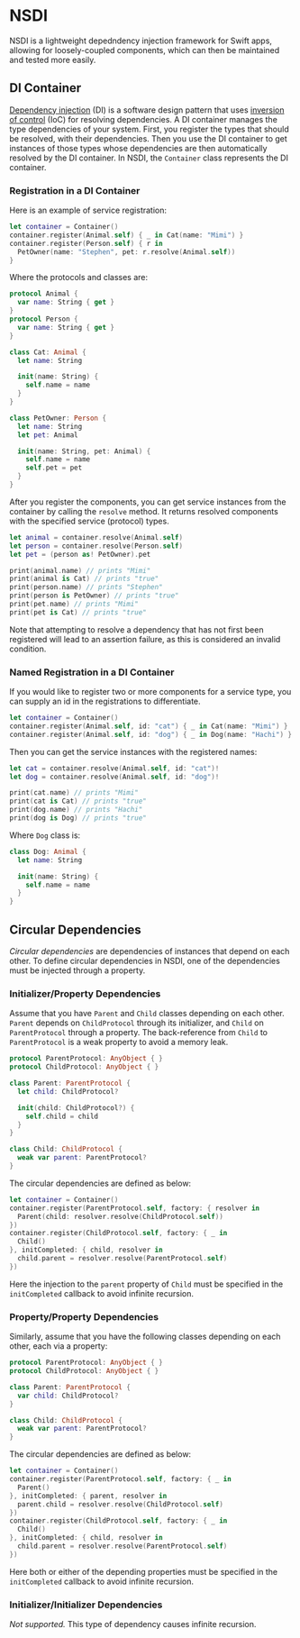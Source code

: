 # NSDI

NSDI is a lightweight depedndency injection framework for Swift apps, allowing for loosely-coupled components, which can then be maintained and tested more easily.

## DI Container

[Dependency injection](https://en.wikipedia.org/wiki/Dependency_injection) (DI) is a software design pattern that uses [inversion of control](https://en.wikipedia.org/wiki/Inversion_of_control) (IoC) for resolving dependencies. A DI container manages the type dependencies of your system. First, you register the types that should be resolved, with their dependencies. Then you use the DI container to get instances of those types whose dependencies are then automatically resolved by the DI container. In NSDI, the `Container` class represents the DI container.

### Registration in a DI Container

Here is an example of service registration:

```swift
let container = Container()
container.register(Animal.self) { _ in Cat(name: "Mimi") }
container.register(Person.self) { r in
  PetOwner(name: "Stephen", pet: r.resolve(Animal.self))
}
```

Where the protocols and classes are:

```swift
protocol Animal {
  var name: String { get }
}
protocol Person {
  var name: String { get }
}

class Cat: Animal {
  let name: String

  init(name: String) {
    self.name = name
  }
}

class PetOwner: Person {
  let name: String
  let pet: Animal

  init(name: String, pet: Animal) {
    self.name = name
    self.pet = pet
  }
}
```

After you register the components, you can get service instances from the container by calling the `resolve` method. It returns resolved components with the specified service (protocol) types.

```swift
let animal = container.resolve(Animal.self)
let person = container.resolve(Person.self)
let pet = (person as! PetOwner).pet

print(animal.name) // prints "Mimi"
print(animal is Cat) // prints "true"
print(person.name) // prints "Stephen"
print(person is PetOwner) // prints "true"
print(pet.name) // prints "Mimi"
print(pet is Cat) // prints "true"
```

Note that attempting to resolve a dependency that has not first been registered will lead to an assertion failure, as this is considered an invalid condition.

### Named Registration in a DI Container

If you would like to register two or more components for a service type, you can supply an id in the registrations to differentiate.

```swift
let container = Container()
container.register(Animal.self, id: "cat") { _ in Cat(name: "Mimi") }
container.register(Animal.self, id: "dog") { _ in Dog(name: "Hachi") }
```

Then you can get the service instances with the registered names:

```swift
let cat = container.resolve(Animal.self, id: "cat")!
let dog = container.resolve(Animal.self, id: "dog")!

print(cat.name) // prints "Mimi"
print(cat is Cat) // prints "true"
print(dog.name) // prints "Hachi"
print(dog is Dog) // prints "true"
```

Where `Dog` class is:

```swift
class Dog: Animal {
  let name: String

  init(name: String) {
    self.name = name
  }
}
```

## Circular Dependencies

_Circular dependencies_ are dependencies of instances that depend on each other. To define circular dependencies in NSDI, one of the dependencies must be injected through a property.

### Initializer/Property Dependencies

Assume that you have `Parent` and `Child` classes depending on each other. `Parent` depends on `ChildProtocol` through its initializer, and `Child` on `ParentProtocol` through a property. The back-reference from `Child` to `ParentProtocol` is a weak property to avoid a memory leak.

```swift
protocol ParentProtocol: AnyObject { }
protocol ChildProtocol: AnyObject { }

class Parent: ParentProtocol {
  let child: ChildProtocol?

  init(child: ChildProtocol?) {
    self.child = child
  }
}

class Child: ChildProtocol {
  weak var parent: ParentProtocol?
}
```

The circular dependencies are defined as below:

```swift
let container = Container()
container.register(ParentProtocol.self, factory: { resolver in
  Parent(child: resolver.resolve(ChildProtocol.self))
})
container.register(ChildProtocol.self, factory: { _ in
  Child()
}, initCompleted: { child, resolver in
  child.parent = resolver.resolve(ParentProtocol.self)
})
```

Here the injection to the `parent` property of `Child` must be specified in the `initCompleted` callback to avoid infinite recursion.

### Property/Property Dependencies

Similarly, assume that you have the following classes depending on each other, each via a property:

```swift
protocol ParentProtocol: AnyObject { }
protocol ChildProtocol: AnyObject { }

class Parent: ParentProtocol {
  var child: ChildProtocol?
}

class Child: ChildProtocol {
  weak var parent: ParentProtocol?
}
```

The circular dependencies are defined as below:

```swift
let container = Container()
container.register(ParentProtocol.self, factory: { _ in
  Parent()
}, initCompleted: { parent, resolver in
  parent.child = resolver.resolve(ChildProtocol.self)
})
container.register(ChildProtocol.self, factory: { _ in
  Child()
}, initCompleted: { child, resolver in
  child.parent = resolver.resolve(ParentProtocol.self)
})
```

Here both or either of the depending properties must be specified in the `initCompleted` callback to avoid infinite recursion.

### Initializer/Initializer Dependencies

_Not supported._ This type of dependency causes infinite recursion.
